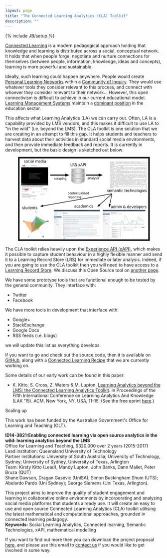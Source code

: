 ```yaml
---
layout: page
title: "The Connected Learning Analytics (CLA) Toolkit"
description: ""
---
```

{% include JB/setup %}


<p> 
	<a href="http://connectedlearning.tv/infographicv">Connected Learning</a> is a modern pedagogical approach holding that knowledge and learning is distributed across a social, conceptual network. It holds that when people forge, negotiate and nurture connections for themselves (between people, information, knowledge, ideas and concepts), learning is more powerful and sustainable.
</p>
<p>
	Ideally, such learning could happen anywhere. People would create <a href="http://teacherchallenge.edublogs.org/creating-a-pln/">Personal Learning Networks</a> within a <a href="https://coi.athabascau.ca/">Community of Inquiry</a>. They would use whatever tools they consider relevant to this process, and connect with whoever they consider relevant to their network... However, this open connectivism is difficult to achieve in our current educational model. <a href="http://en.wikipedia.org/wiki/List_of_learning_management_systems">Learning Management Systems</a> maintain a <a href="http://mfeldstein.com/state-us-higher-education-lms-market-2014-edition/">dominant position</a> in the education sector.
</p>
<p>
	This affects what Learning Analytics (LA) we can carry out. Often, LA is a capability provided by LMS vendors, and this makes it difficult to use LA to "in the wild" (i.e. beyond the LMS). The CLA toolkit is one solution that we are creating in an attempt to fill this gap. It helps students and teachers to harvest data about their activities in standard social media environments, and then provide immediate feedback and reports. It is currently in development, but the basic design is sketched out below:	   
	<div align=center><img src="../assets/images/schema.jpg" alt="A basic schema for the CLA toolkit" height="259" width="413" border="5" ></div>
</p>
<p> 
	The CLA toolkit relies heavily upon the <a href="http://www.adlnet.gov/tla/experience-api/">Experience API (xAPI)</a>, which makes it possible to capture student behaviour in a highly flexible manner and send it to a Learning Record Store (LRS) for immediate or later analysis. Indeed, if you are going to use the CLA toolkit then you will need to have access to a <a href="http://tincanapi.com/learning-record-store/">Learning Record Store</a>. We discuss this Open Source tool on <a href="LRS.html">another page</a>.
</p>
<p>
	We have some prototype tools that are functional enough to be tested by the general community. They interface with:
	<ul>
		<li>Twitter</li>    
		<li>Facebook</li>
	</ul>	   
	<!--You can try them out with a quick  out at <a href="">this page</a>.-->
</p>
<p>
	We have more tools in development that interface with:
	<ul>
		<li>Google+</li>
		<li>StackExchange</li>
		<li>Google Docs</li>
		<li>RSS feeds (i.e. blogs)</li>
	</ul>
	we will update this list as everything develops.
</p>
<p>If you want to go and check out the source code, then it is available on <a href="https://github.com/kirstykitto/CLAtoolkit">GitHub</a>, along with a  <a href="https://github.com/kirstykitto/CLRecipe">Connected Learning Recipe</a> that we are currently working on.
</p>
Some details of our early work can be found in this paper: 
<ul>
	<li> K. Kitto, S. Cross, Z. Waters & M. Lupton. <a href="http://dl.acm.org/citation.cfm?id=2723627">Learning Analytics beyond the LMS: the Connected Learning Analytics Toolkit</a>.  In Proceedings of the Fifth International Conference on Learning Analytics And Knowledge (LAK '15).  ACM, New York, NY, USA, 11-15. (See the free eprint <a href="http://eprints.qut.edu.au/81343/">here</a>.)
	</ul>
	<p class="lead">Scaling up</p>
	<p>This work has been funded by the Australian Government's Office for Learning and Teaching (OLT). 
		<p><b>ID14-3821:Enabling connected learning via open source analytics in the wild: learning analytics beyond the LMS</b><br>
			Office for Learning and Teaching, $320,000 over 2 years (2015-2017)<br>
			Lead institution: Queensland University of Technology<br>
			Partner institutions: University of South Australia; University of Technology, Sydney; University of Sydney, University of Texas, Arlington<br>
			Team: Kirsty Kitto (Lead), Mandy Lupton, John Banks, Dann Mallet, Peter Bruza (QUT)<br>
			Shane Dawson, Dragan Gasevic (UniSA); Simon Buckingham Shum (UTS); Abelardo Pardo (Uni Sydney); George Siemens (Uni Texas, Arlington).
			<p>
				This project aims to improve the quality of student engagement and learning in collaborative online environments by incorporating and analysing social media platforms that students already use. It will create an easy to use and open source Connected Learning Analytics (CLA) toolkit utilising the latest mathematical and computational approaches, grounded in connected learning pedagogy.
				<br>
				<b>Keywords:</b> Social Learning Analytics, Connected learning, Semantic Technologies, xAPI, mathematical modelling
			</p>
			<p>
				If you want to find out more then you can download the project proposal <a href="papers/prop.id.qut.kitto.2014-front.pdf">here</a>, and please use this email to <a href="mailto:CLAtoolkitemail">contact us</a> if you would like to get involved in some way. 
			</p>
